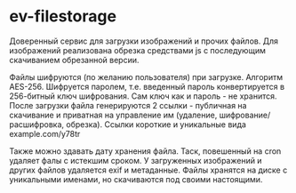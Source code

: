# ev-filestorage

Доверенный сервис для загрузки изображений и прочих файлов. Для изображений реализована обрезка средствами js с последующим скачиванием обрезанной версии.

Файлы шифруются (по желанию пользователя) при загрузке. Алгоритм AES-256. 
Шифруется паролем, т.е. введенный пароль конвертируется в 256-битный ключ шифрования. Сам ключ как и пароль - не хранится.
После загрузки файла генерируются 2 ссылки - публичная на скачивание и приватная на управление им (удаление, шифрование/расшифровка, обрезка).
Ссылки короткие и уникальные вида example.com/y78tr

Также можно здавать дату хранения файла. Таск, повешенный на cron удаляет фалы с истекшим сроком. У загруженных изображений и других файлов удаляется exif и метаданные.
Файлы хранятся на диске с уникальными именами, но скачиваются под своими настоящими.
